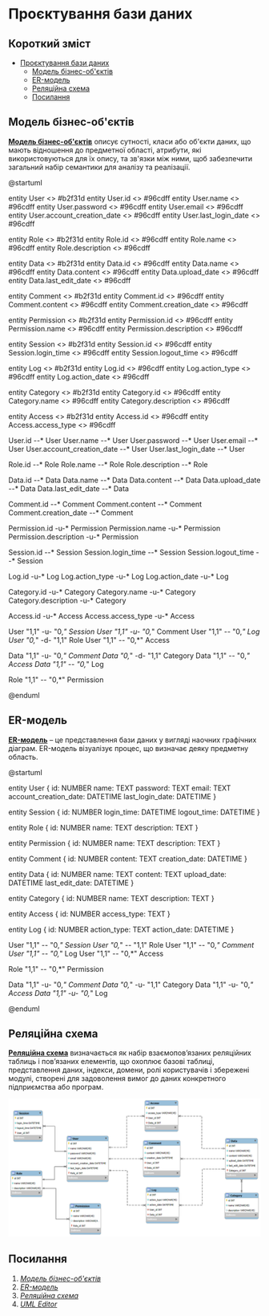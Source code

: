 # Проєктування бази даних

## Короткий зміст

- [Проєктування бази даних](#проєктування-бази-даних)
  - [Модель бізнес-об'єктів](#модель-бізнес-обєктів)
  - [ER-модель](#er-модель)
  - [Реляційна схема](#реляційна-схема)
  - [Посилання](#посилання)

## Модель бізнес-об'єктів

**[Модель бізнес-об'єктів](https://www.maxzosim.com/data-modelling/)** описує сутності, класи або об'єкти даних, що мають відношення до предметної області, атрибути, які використовуються для їх опису, та зв'язки між ними, щоб забезпечити загальний набір семантики для аналізу та реалізації.

@startuml

entity User <<ENTITY>> #b2f31d
entity User.id <<NUMBER>> #96cdff
entity User.name <<TEXT>> #96cdff
entity User.password <<TEXT>> #96cdff
entity User.email <<TEXT>> #96cdff
entity User.account_creation_date <<DATETIME>> #96cdff
entity User.last_login_date <<DATETIME>> #96cdff

entity Role <<ENTITY>> #b2f31d
entity Role.id <<NUMBER>> #96cdff
entity Role.name <<TEXT>> #96cdff
entity Role.description <<TEXT>> #96cdff

entity Data <<ENTITY>> #b2f31d
entity Data.id <<NUMBER>> #96cdff
entity Data.name <<TEXT>> #96cdff
entity Data.content <<TEXT>> #96cdff
entity Data.upload_date <<DATETIME>> #96cdff
entity Data.last_edit_date <<DATETIME>> #96cdff

entity Comment <<ENTITY>> #b2f31d
entity Comment.id <<NUMBER>> #96cdff
entity Comment.content <<TEXT>> #96cdff
entity Comment.creation_date <<DATETIME>> #96cdff

entity Permission <<ENTITY>> #b2f31d
entity Permission.id <<NUMBER>> #96cdff
entity Permission.name <<TEXT>> #96cdff
entity Permission.description <<TEXT>> #96cdff

entity Session <<ENTITY>> #b2f31d
entity Session.id <<NUMBER>> #96cdff
entity Session.login_time <<DATETIME>> #96cdff
entity Session.logout_time <<DATETIME>> #96cdff

entity Log <<ENTITY>> #b2f31d
entity Log.id <<NUMBER>> #96cdff
entity Log.action_type <<TEXT>> #96cdff
entity Log.action_date <<DATETIME>> #96cdff

entity Category <<ENTITY>> #b2f31d
entity Category.id <<NUMBER>> #96cdff
entity Category.name <<TEXT>> #96cdff
entity Category.description <<TEXT>> #96cdff

entity Access <<ENTITY>> #b2f31d
entity Access.id <<NUMBER>> #96cdff
entity Access.access_type <<TEXT>> #96cdff

User.id --* User
User.name --* User
User.password --* User
User.email --* User
User.account_creation_date --* User
User.last_login_date --* User

Role.id --* Role
Role.name --* Role
Role.description --* Role

Data.id --* Data
Data.name --* Data
Data.content --* Data
Data.upload_date --* Data
Data.last_edit_date --* Data

Comment.id --* Comment
Comment.content --* Comment
Comment.creation_date --* Comment

Permission.id -u-* Permission
Permission.name -u-* Permission
Permission.description -u-* Permission

Session.id --* Session
Session.login_time --* Session
Session.logout_time --* Session

Log.id -u-* Log
Log.action_type -u-* Log
Log.action_date -u-* Log

Category.id -u-* Category
Category.name -u-* Category
Category.description -u-* Category

Access.id -u-* Access
Access.access_type -u-* Access

User "1,1" -u- "0,*" Session
User "1,1" -u- "0,*" Comment
User "1,1" -- "0,*" Log
User "0,*" -d- "1,1" Role
User "1,1" -- "0,*" Access

Data "1,1" -u- "0,*" Comment
Data "0,*" -d- "1,1" Category
Data "1,1" -- "0,*" Access
Data "1,1" -- "0,*" Log

Role "1,1" -- "0,*" Permission

@enduml

## ER-модель

**[ER-модель](https://www.bestprog.net/uk/2019/01/24/the-concept-of-er-model-the-concept-of-essence-and-communication-attributes-attribute-types-ua/)** – це представлення бази даних у вигляді наочних графічних діаграм. ER-модель візуалізує процес, що визначає деяку предметну область.

@startuml

entity User  {
  id: NUMBER
  name: TEXT
  password: TEXT
  email: TEXT
  account_creation_date: DATETIME
  last_login_date: DATETIME
}

entity Session  {
  id: NUMBER
  login_time: DATETIME
  logout_time: DATETIME
}

entity Role {
    id: NUMBER
    name: TEXT
    description: TEXT
}

entity Permission {
    id: NUMBER
    name: TEXT
    description: TEXT
}

entity Comment {
    id: NUMBER
    content: TEXT
    creation_date: DATETIME
}

entity Data {
    id: NUMBER
    name: TEXT
    content: TEXT
    upload_date: DATETIME
    last_edit_date: DATETIME
}

entity Category {
    id: NUMBER
    name: TEXT
    description: TEXT
}

entity Access {
    id: NUMBER
    access_type: TEXT
}

entity Log {
    id: NUMBER
    action_type: TEXT
    action_date: DATETIME
}
  

User "1,1" -- "0,*" Session
User "0,*" -- "1,1" Role
User "1,1" -- "0,*" Comment
User "1,1" -- "0,*" Log
User "1,1" -- "0,*" Access

Role "1,1" -- "0,*" Permission

Data "1,1" -u- "0,*" Comment
Data "0,*" -u- "1,1" Category
Data "1,1" -u- "0,*" Access
Data "1,1" -u- "0,*" Log

@enduml

## Реляційна схема

**[Реляційна схема](https://zpls.in.ua/shho-take-relyaciyna-skhema-bazi-danikh-kompanii/)** визначається як набір взаємопов’язаних реляційних таблиць і пов’язаних елементів, що охоплює базові таблиці, представлення даних, індекси, домени, ролі користувачів і збережені модулі, створені для задоволення вимог до даних конкретного підприємства або програм.

![](./relational_model.png)

## Посилання

1. *[Модель бізнес-об'єктів](https://www.maxzosim.com/data-modelling/)*
2. *[ER-модель](https://www.bestprog.net/uk/2019/01/24/the-concept-of-er-model-the-concept-of-essence-and-communication-attributes-attribute-types-ua/)*
3. *[Реляційна схема](https://zpls.in.ua/shho-take-relyaciyna-skhema-bazi-danikh-kompanii/)*
4. *[UML Editor](https://di.molfar.science/design/uml-editor#/)*
